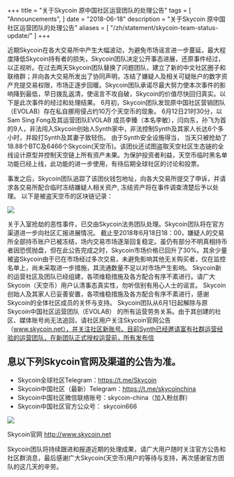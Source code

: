 +++
title = "关于Skycoin 原中国社区运营团队的处理公告"
tags = [
	"Announcements",
]
date = "2018-06-18"
description = "关于Skycoin 原中国社区运营团队的处理公告"
aliases = [
	"/zh/statement/skycoin-team-status-update/"
]
+++

近期Skycoin在各大交易所中产生大幅波动，为避免市场谣言进一步蔓延，最大程度降低Skycoin持有者的损失，Skycoin团队决定公开事态进展，还原事件经过，以正视听。在过去两天Skycoin团队替换了问题团队，建立了新的中文社区圈子和联络群；并向各大交易所发出了协同声明，冻结了嫌疑人及相关可疑账户的数字资产充提交易权限，市场正逐步回暖。Skycoin团队承诺尽最大努力使本次事件的影响降到最低，早日拨乱返清，使谣言不攻自破，Skycoin的价值尽快回归真实。以下是此次事件的经过和处理结果。
6月初，Skycoin团队发现原中国社区营销团队（EVOLAB）存在私自挪用侵占约10万个天空币的现象。
6月12日21时30分，以Sam Sing Fong及其运营团队EVOLAB 成员李臻（本名李敏），闫向东，孙飞为首的9人，非法闯入Skycoin创始人Synth家中，非法控制Synth及其家人长达6个多小时，并殴打Synth及其妻子致轻伤。 由于Synth安全设施得当， 当天只被抢劫了18.88个BTC及6466个Skycoin(天空币)。该团伙还试图盗取天空社区生态链的全线设计原型并控制天空链上所有资产未果。为保护投资者利益，天空币临时黑名单功能已经上线，此功能的进一步使用，有待后期全球社区的讨论和投票。

事发之后，Skycoin团队追踪了该团伙钱包地址，向各大交易所提交了申诉，并请求各交易所配合临时冻结嫌疑人相关资产, 冻结资产将在事件调查清楚后予以处理。
以下是被盗天空币的区块链记录：

![](/img/skycoin-transaction.jpg)

关于入室抢劫的恶性事件，已交由Skycoin法务团队处理。Skycoin团队将在官方渠道进一步向社区汇报进展情况。
截止至2018年6月18日18：00，嫌疑人的交易所全部持币账户已被冻结，场内交易市场逐渐回复稳定。虽仍有部分不明真相持币者因恐慌抛盘，但在此公告完成之时，Skycoin市场价格已回升了30%。其余少量被盗Skycoin由于已在市场经过多次交易，未避免影响其他无关购买者，仅在监控名单上，尚未采取进一步措施，其流通数量不足以对市场产生影响。
Skycoin新的运营社区及团队已经组建，各项维稳措施及各方配合有序不紊进行。请广大Skycoin（天空币）用户认清事态真实性，勿听信别有用心人士的谣言。
Skycoin创始人及其家人已妥善安置，各项维稳措施及各方配合有序不紊进行，感谢Skycoin的全体社区成员的关怀与支持。
Skycoin团队从6月1日起解除与原Skycoin中国社区运营团队（EVOLAB） 的所有运营劳务关系。由于其创建的社区、媒体账号尚无法追回，请社区用户关注Skycoin官网公告（www.skycoin.net），并关注社区新账号。目前Synth已经邀请富有社群运营经验的运营团队，在新团队正式授权运营前，所有发布信



## 息以下列Skycoin官网及渠道的公告为准。

- Skycoin全球社区Telegram：https://t.me/Skycoin
- Skycoin中国社区（最新）Telegram：https://t.me/skycoinchina
- Skycoin中国社区微信联络账号：skycoin-china（加入粉丝群）
- Skycoin中国社区官方公众号： skycoin666


![](/img/skycoin-website.jpg)

Skycoin官网 http://www.skycoin.net

Skycoin团队将持续跟进和报道近期的处理成果，请广大用户随时关注官方公告和社区群消息，最后感谢广大Skycoin(天空币)用户的等待与支持，再次感谢官方团队的这几天的辛劳。
